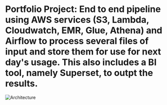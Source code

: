 # Portfolio Project: End to end pipeline using AWS services (S3, Lambda, Cloudwatch, EMR, Glue, Athena) and Airflow to process several files of input and store them for use for next day's usage. This also includes a BI tool, namely Superset, to outpt the results. 

![Architecture](https://github.com/klailatimad/midterm-project-aws-airflow/assets/122483291/649e2428-4861-47c4-ac69-15bcd895e83e)
